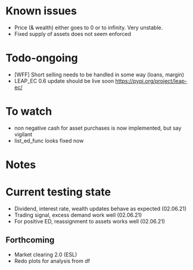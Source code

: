 # Known issues

- Price (& wealth) either goes to 0 or to infinity. Very unstable.
- Fixed supply of assets does not seem enforced


# Todo-ongoing

- [WFF] Short selling needs to be handled in some way (loans, margin)
- LEAP_EC 0.6 update should be live soon https://pypi.org/project/leap-ec/

# To watch
- non negative cash for asset purchases is now implemented, but say vigilant 
- list_ed_func looks fixed now

# Notes


# Current testing state

- Dividend, interest rate, wealth updates behave as expected (02.06.21)
- Trading signal, excess demand work well (02.06.21)
- For positive ED, reassignment to assets works well (02.06.21)


## Forthcoming

- Market clearing 2.0 (ESL)
- Redo plots for analysis from df

